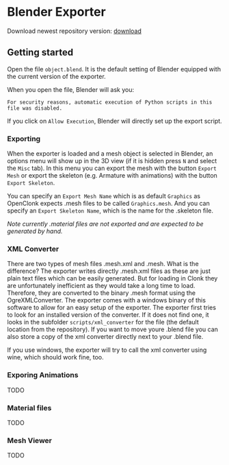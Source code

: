 # Blender Exporter #
Download newest repository version: [download](https://github.com/rgerum/clonk-blender-exporter/archive/master.zip)

## Getting started
Open the file `object.blend`. It is the default setting of Blender equipped with the current version of the exporter.

When you open the file, Blender will ask you:

    For security reasons, automatic execution of Python scripts in this file was disabled.
    
If you click on `Allow Execution`, Blender will directly set up the export script.

### Exporting
When the exporter is loaded and a mesh object is selected in Blender, an options menu will show up in the 3D view (if it is hidden press `N` and select the `Misc` tab). In this menu you can export the mesh with the button `Export Mesh` or export the skeleton (e.g. Armature with animations) with the button `Export Skeleton`.

You can specify an `Export Mesh Name` which is as default `Graphics` as OpenClonk expects .mesh files to be called `Graphics.mesh`. And you can specify an `Export Skeleton Name`, which is the name for the .skeleton file.

*Note currently .material files are not exported and are expected to be generated by hand.*

### XML Converter
There are two types of mesh files .mesh.xml and .mesh. What is the difference? The exporter writes directly .mesh.xml 
files as these are just plain text files which can be easily generated. But for loading in Clonk they are unfortunately inefficient as they would take a long time to load. Therefore, they are converted to the binary .mesh format using the OgreXMLConverter. The exporter comes with a windows binary of this software to allow for an easy setup of the exporter. The exporter first tries to look for an installed version of the converter. If it does not find one, it looks in the subfolder `scripts/xml_converter` for the file (the default location from the repository). If you want to move youre .blend file you can also store a copy of the xml converter directly next to your .blend file.

If you use windows, the exporter will try to call the xml converter using wine, which should work fine, too.

### Exporing Animations
TODO

### Material files
TODO

### Mesh Viewer
TODO
